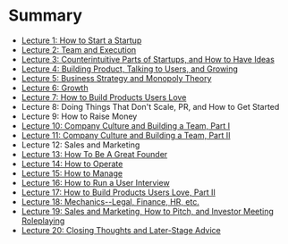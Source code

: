 # Summary

* [Lecture 1: How to Start a Startup](chapter01.md)
* [Lecture 2: Team and Execution](chapter02.md)
* [Lecture 3: Counterintuitive Parts of Startups, and How to Have Ideas](chapter03.md)
* [Lecture 4: Building Product, Talking to Users, and Growing](chapter04.md)
* [Lecture 5: Business Strategy and Monopoly Theory](chapter05.md)
* [Lecture 6: Growth](chapter06.md)
* [Lecture 7: How to Build Products Users Love](chapter07.md)
* Lecture 8: Doing Things That Don't Scale, PR, and How to Get Started
* Lecture 9: How to Raise Money
* [Lecture 10: Company Culture and Building a Team, Part I](chapter10.md)
* [Lecture 11: Company Culture and Building a Team, Part II](chapter11.md)
* Lecture 12: Sales and Marketing
* [Lecture 13: How To Be A Great Founder](chapter13.md)
* [Lecture 14: How to Operate ](chapter14.md)
* [Lecture 15: How to Manage](chapter15.md)
* [Lecture 16: How to Run a User Interview](chapter16.md)
* [Lecture 17: How to Build Products Users Love, Part II](chapter17.md)
* [Lecture 18: Mechanics--Legal, Finance, HR, etc.](chapter18.md)
* [Lecture 19: Sales and Marketing, How to Pitch, and Investor Meeting Roleplaying](chapter19.md)
* [Lecture 20: Closing Thoughts and Later-Stage Advice](chapter20.md)
